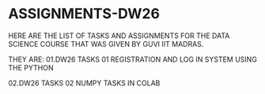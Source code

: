 # ASSIGNMENTS-DW26
HERE ARE THE LIST OF TASKS AND ASSIGNMENTS FOR THE DATA SCIENCE COURSE THAT WAS GIVEN BY GUVI IIT MADRAS.

THEY ARE:
 01.DW26 TASKS 01
   REGISTRATION AND LOG IN SYSTEM USING THE PYTHON 
  
 02.DW26 TASKS 02
   NUMPY TASKS IN COLAB
 
    
   
